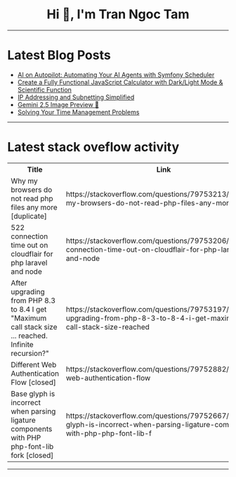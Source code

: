 <h1 align="center">Hi 👋, I'm Tran Ngoc Tam</h1>

---

# Latest Blog Posts 
<!-- BLOG-POST-LIST:START -->
- [AI on Autopilot: Automating Your AI Agents with Symfony Scheduler](https://dev.to/mattleads/ai-on-autopilot-automating-your-ai-agents-with-symfony-scheduler-55f9)
- [Create a Fully Functional JavaScript Calculator with Dark/Light Mode &amp; Scientific Function](https://dev.to/s_mathavi_2fa1e3ea8514f34/create-a-fully-functional-javascript-calculator-with-darklight-mode-scientific-function-10en)
- [IP Addressing and Subnetting Simplified](https://dev.to/naval_kishorupadhyay_3e9/ip-addressing-and-subnetting-simplified-4hke)
- [Gemini 2.5 Image Preview 🍟](https://dev.to/dongnt/gemini-25-image-preview-3a0l)
- [Solving Your Time Management Problems](https://dev.to/fluidwave/solving-your-time-management-problems-59bg)
<!-- BLOG-POST-LIST:END -->

---

# Latest stack oveflow activity
<table>
  <tr><th>Title</th><th>Link</th></tr>
  <!-- STACKOVERFLOW:START --><tr><td>Why my browsers do not read php files any more [duplicate]</td><td>https://stackoverflow.com/questions/79753213/why-my-browsers-do-not-read-php-files-any-more</td></tr><tr><td>522 connection time out on cloudflair for php laravel and node</td><td>https://stackoverflow.com/questions/79753206/522-connection-time-out-on-cloudflair-for-php-laravel-and-node</td></tr><tr><td>After upgrading from PHP 8.3 to 8.4 I get &quot;Maximum call stack size ... reached. Infinite recursion?&quot;</td><td>https://stackoverflow.com/questions/79753197/after-upgrading-from-php-8-3-to-8-4-i-get-maximum-call-stack-size-reached</td></tr><tr><td>Different Web Authentication Flow [closed]</td><td>https://stackoverflow.com/questions/79752882/different-web-authentication-flow</td></tr><tr><td>Base glyph is incorrect when parsing ligature components with PHP php-font-lib fork [closed]</td><td>https://stackoverflow.com/questions/79752667/base-glyph-is-incorrect-when-parsing-ligature-components-with-php-php-font-lib-f</td></tr><!-- STACKOVERFLOW:END -->
</table>

---


